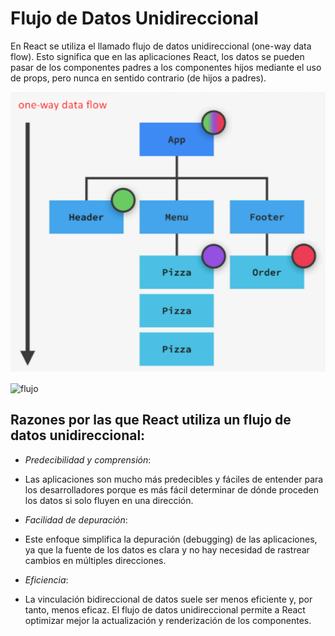 # Flujo de Datos Unidireccional

En React se utiliza el llamado flujo de datos unidireccional (one-way data flow). Esto significa que en las aplicaciones React, los datos se pueden pasar de los componentes padres a los componentes hijos mediante el uso de props, pero nunca en sentido contrario (de hijos a padres).

![one-way](./one-way%20data%20flow.png)

<img src="./flujo-unidireccional.md" alt="flujo" width="200">

## **Razones por las que React utiliza un flujo de datos unidireccional**:

- _Predecibilidad y comprensión_:
- Las aplicaciones son mucho más predecibles y fáciles de entender para los desarrolladores porque es más fácil determinar de dónde proceden los datos si solo fluyen en una dirección.

- _Facilidad de depuración_:
- Este enfoque simplifica la depuración (debugging) de las aplicaciones, ya que la fuente de los datos es clara y no hay necesidad de rastrear cambios en múltiples direcciones.

- _Eficiencia_:
- La vinculación bidireccional de datos suele ser menos eficiente y, por tanto, menos eficaz. El flujo de datos unidireccional permite a React optimizar mejor la actualización y renderización de los componentes.
